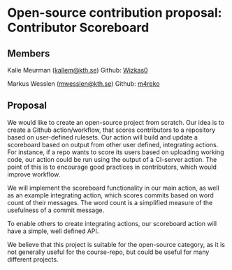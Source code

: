 # Open-source contribution proposal: Contributor Scoreboard
## Members
Kalle Meurman (kallem@kth.se) Github: [Wizkas0](https://github.com/Wizkas0)

Markus Wesslen (mwesslen@kth.se) Github: [m4reko](https://github.com/m4reko)

## Proposal
We would like to create an open-source project from scratch. Our idea is to create a Github action/workflow,
that scores contributors to a repository based on user-defined rulesets. Our action will build and update a scoreboard based on
output from other user defined, integrating actions. For instance, if a repo wants to score its users based on uploading working code, our action
could be run using the output of a CI-server action. The point of this is to encourage good practices in contributors,
which would improve workflow.

We will implement the scoreboard functionality in our main action, as well as an example integrating action,
which scores commits based on word count of their messages. The word count is a simplified measure of the usefulness of a commit message.

To enable others to create integrating actions, our scoreboard action will have a simple, well defined API.

We believe that this project is suitable for the open-source category, as it is not generally useful for the course-repo,
but could be useful for many different projects.
